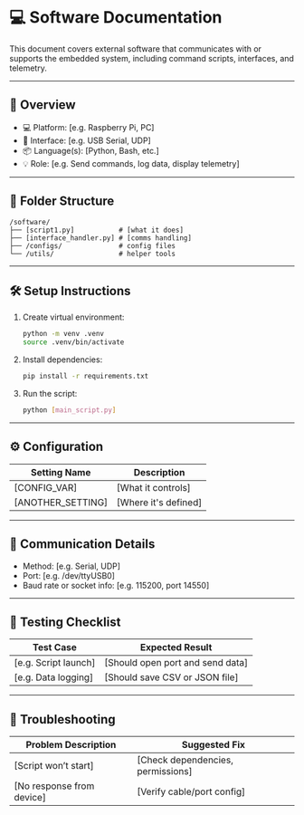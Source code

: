 # 💻 Software Documentation

This document covers external software that communicates with or supports the embedded system, including command scripts, interfaces, and telemetry.

---

## 📍 Overview

- 💻 Platform: [e.g. Raspberry Pi, PC]
- 🔗 Interface: [e.g. USB Serial, UDP]
- 📦 Language(s): [Python, Bash, etc.]
- 💡 Role: [e.g. Send commands, log data, display telemetry]

---

## 📂 Folder Structure

```
/software/
├── [script1.py]           # [what it does]
├── [interface_handler.py] # [comms handling]
├── /configs/              # config files
└── /utils/                # helper tools
```

---

## 🛠 Setup Instructions

1. Create virtual environment:
   ```bash
   python -m venv .venv
   source .venv/bin/activate
   ```

2. Install dependencies:
   ```bash
   pip install -r requirements.txt
   ```

3. Run the script:
   ```bash
   python [main_script.py]
   ```

---

## ⚙️ Configuration

| Setting Name       | Description                          |
|--------------------|--------------------------------------|
| [CONFIG_VAR]       | [What it controls]                   |
| [ANOTHER_SETTING]  | [Where it's defined]                 |

---

## 📡 Communication Details

- Method: [e.g. Serial, UDP]
- Port: [e.g. /dev/ttyUSB0]
- Baud rate or socket info: [e.g. 115200, port 14550]

---

## 🧪 Testing Checklist

| Test Case               | Expected Result                    |
|--------------------------|-----------------------------------|
| [e.g. Script launch]     | [Should open port and send data]  |
| [e.g. Data logging]      | [Should save CSV or JSON file]    |

---

## 🐞 Troubleshooting

| Problem Description      | Suggested Fix                     |
|---------------------------|----------------------------------|
| [Script won’t start]      | [Check dependencies, permissions]|
| [No response from device] | [Verify cable/port config]       |
